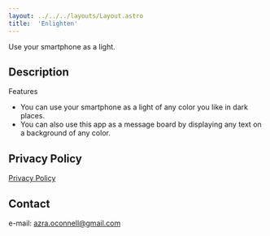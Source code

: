 ```yaml
---
layout: ../../../layouts/Layout.astro
title:  'Enlighten'
---
```


Use your smartphone as a light.

## Description

Features

- You can use your smartphone as a light of any color you like in dark places.
- You can also use this app as a message board by displaying any text on a background of any color.

## Privacy Policy

[Privacy Policy](/apps/enlighten/privacy_policy/)

## Contact

e-mail: azra.oconnell@gmail.com